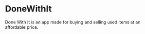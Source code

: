 # DoneWithIt
Done With It is an app made for buying and selling used items at an affordable price. 
